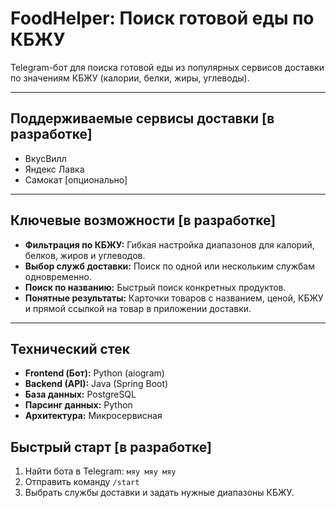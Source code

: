 # FoodHelper: Поиск готовой еды по КБЖУ

Telegram-бот для поиска готовой еды из популярных сервисов доставки по  значениям КБЖУ (калории, белки, жиры, углеводы).

---
## Поддерживаемые сервисы доставки [в разработке]

* ВкусВилл
* Яндекс Лавка
* Самокат [опционально]

---
## Ключевые возможности [в разработке]

* **Фильтрация по КБЖУ:** Гибкая настройка диапазонов для калорий, белков, жиров и углеводов.
* **Выбор служб доставки:** Поиск по одной или нескольким службам одновременно.
* **Поиск по названию:** Быстрый поиск конкретных продуктов.
* **Понятные результаты:** Карточки товаров с названием, ценой, КБЖУ и прямой ссылкой на товар в приложении доставки.

---
## Технический стек

* **Frontend (Бот):** Python (aiogram)
* **Backend (API):** Java (Spring Boot)
* **База данных:** PostgreSQL
* **Парсинг данных:** Python
* **Архитектура:** Микросервисная

## Быстрый старт [в разработке]

1.  Найти бота в Telegram: `мяу мяу мяу`
2.  Отправить команду `/start`
3.  Выбрать службы доставки и задать нужные диапазоны КБЖУ.
